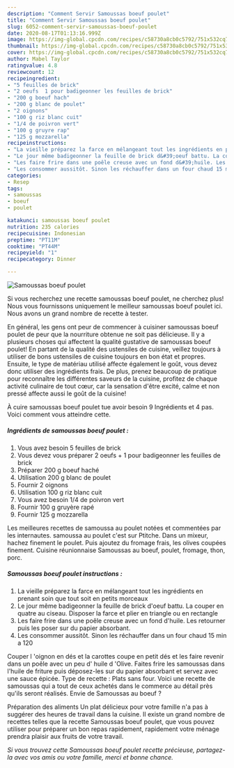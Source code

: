 ```yaml
---
description: "Comment Servir Samoussas boeuf poulet"
title: "Comment Servir Samoussas boeuf poulet"
slug: 6052-comment-servir-samoussas-boeuf-poulet
date: 2020-08-17T01:13:16.999Z
image: https://img-global.cpcdn.com/recipes/c58730a8cb0c5792/751x532cq70/samoussas-boeuf-poulet-photo-principale-de-la-recette.jpg
thumbnail: https://img-global.cpcdn.com/recipes/c58730a8cb0c5792/751x532cq70/samoussas-boeuf-poulet-photo-principale-de-la-recette.jpg
cover: https://img-global.cpcdn.com/recipes/c58730a8cb0c5792/751x532cq70/samoussas-boeuf-poulet-photo-principale-de-la-recette.jpg
author: Mabel Taylor
ratingvalue: 4.8
reviewcount: 12
recipeingredient:
- "5 feuilles de brick"
- "2 oeufs  1 pour badigeonner les feuilles de brick"
- "200 g boeuf hach"
- "200 g blanc de poulet"
- "2 oignons"
- "100 g riz blanc cuit"
- "1/4 de poivron vert"
- "100 g gruyre rap"
- "125 g mozzarella"
recipeinstructions:
- "La vieille préparez la farce en mélangeant tout les ingrédients en prenant soin que tout soit en petits morceaux"
- "Le jour même badigeonner la feuille de brick d&#39;oeuf battu. La couper en quatre au ciseau. Disposer la farce et plier en triangle ou en rectangle"
- "Les faire frire dans une poêle creuse avec un fond d&#39;huile. Les retourner puis les poser sur du papier absorbant."
- "Les consommer aussitôt. Sinon les réchauffer dans un four chaud 15 min a 120"
categories:
- Resep
tags:
- samoussas
- boeuf
- poulet

katakunci: samoussas boeuf poulet 
nutrition: 235 calories
recipecuisine: Indonesian
preptime: "PT11M"
cooktime: "PT44M"
recipeyield: "1"
recipecategory: Dinner

---
```



![Samoussas boeuf poulet](https://img-global.cpcdn.com/recipes/c58730a8cb0c5792/751x532cq70/samoussas-boeuf-poulet-photo-principale-de-la-recette.jpg)

Si vous recherchez une recette samoussas boeuf poulet, ne cherchez plus! Nous vous fournissons uniquement le meilleur samoussas boeuf poulet ici. Nous avons un grand nombre de recette à tester.

En général, les gens ont peur de commencer à cuisiner samoussas boeuf poulet de peur que la nourriture obtenue ne soit pas délicieuse. Il y a plusieurs choses qui affectent la qualité gustative de samoussas boeuf poulet! En partant de la qualité des ustensiles de cuisine, veillez toujours à utiliser de bons ustensiles de cuisine toujours en bon état et propres. Ensuite, le type de matériau utilisé affecte également le goût, vous devez donc utiliser des ingrédients frais. De plus, prenez beaucoup de pratique pour reconnaître les différentes saveurs de la cuisine, profitez de chaque activité culinaire de tout cœur, car la sensation d'être excité, calme et non pressé affecte aussi le goût de la cuisine!

<!--inarticleads1-->

À cuire samoussas boeuf poulet tue avoir besoin 9 Ingrédients et 4 pas. Voici comment vous atteindre cette.

##### Ingrédients de samoussas boeuf poulet :

1. Vous avez besoin 5 feuilles de brick
1. Vous devez vous préparer 2 oeufs + 1 pour badigeonner les feuilles de brick
1. Préparer 200 g boeuf haché
1. Utilisation 200 g blanc de poulet
1. Fournir 2 oignons
1. Utilisation 100 g riz blanc cuit
1. Vous avez besoin 1/4 de poivron vert
1. Fournir 100 g gruyère rapé
1. Fournir 125 g mozzarella


Les meilleures recettes de samoussa au poulet notées et commentées par les internautes. samoussa au poulet c&#39;est sur Ptitche. Dans un mixeur, hachez finement le poulet. Puis ajoutez du fromage frais, les olives coupées finement. Cuisine réunionnaise Samoussas au boeuf, poulet, fromage, thon, porc. 

<!--inarticleads2-->

##### Samoussas boeuf poulet instructions :

1. La vieille préparez la farce en mélangeant tout les ingrédients en prenant soin que tout soit en petits morceaux
1. Le jour même badigeonner la feuille de brick d&#39;oeuf battu. La couper en quatre au ciseau. Disposer la farce et plier en triangle ou en rectangle
1. Les faire frire dans une poêle creuse avec un fond d&#39;huile. Les retourner puis les poser sur du papier absorbant.
1. Les consommer aussitôt. Sinon les réchauffer dans un four chaud 15 min a 120


Couper l &#39;oignon en dés et la carottes coupe en petit dés et les faire revenir dans un poêle avec un peu d&#39; huile d &#39;Olive. Faites frire les samoussas dans l&#39;huile de friture puis déposez-les sur du papier absorbant et servez avec une sauce épicée. Type de recette : Plats sans four. Voici une recette de samoussas qui a tout de ceux achetés dans le commerce au détail près qu&#39;ils seront réalisés. Envie de Samoussas au boeuf ? 

<!--inarticleads1-->

<p>
Préparation des aliments Un plat délicieux pour votre famille n'a pas à suggérer des heures de travail dans la cuisine. Il existe un grand nombre de recettes telles que la recette Samoussas boeuf poulet, que vous pouvez utiliser pour préparer un bon repas rapidement, rapidement votre ménage prendra plaisir aux fruits de votre travail.
</p>

<p>
<i>Si vous trouvez cette Samoussas boeuf poulet recette précieuse, partagez-la avec vos amis ou votre famille, merci et bonne chance.</i>
</p>
